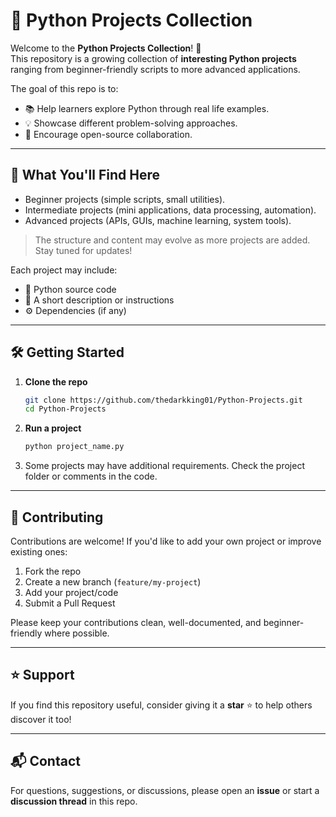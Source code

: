 # 🐍 Python Projects Collection

Welcome to the **Python Projects Collection**! 🎉  
This repository is a growing collection of **interesting Python projects** ranging from beginner-friendly scripts to more advanced applications.  

The goal of this repo is to:  
- 📚 Help learners explore Python through real life examples.  
- 💡 Showcase different problem-solving approaches.  
- 🤝 Encourage open-source collaboration.  

---

## 🚀 What You'll Find Here
- Beginner projects (simple scripts, small utilities).  
- Intermediate projects (mini applications, data processing, automation).  
- Advanced projects (APIs, GUIs, machine learning, system tools).  

> The structure and content may evolve as more projects are added. Stay tuned for updates!  

Each project may include:  
- 📄 Python source code  
- 📝 A short description or instructions  
- ⚙️ Dependencies (if any)  

---

## 🛠️ Getting Started

1. **Clone the repo**
   ```bash
   git clone https://github.com/thedarkking01/Python-Projects.git
   cd Python-Projects
   ```

2. **Run a project**
   ```bash
   python project_name.py
   ```

3. Some projects may have additional requirements. Check the project folder or comments in the code.

---

## 🤝 Contributing

Contributions are welcome!
If you'd like to add your own project or improve existing ones:

1. Fork the repo
2. Create a new branch (`feature/my-project`)
3. Add your project/code
4. Submit a Pull Request

Please keep your contributions clean, well-documented, and beginner-friendly where possible.

---

## ⭐ Support

If you find this repository useful, consider giving it a **star** ⭐ to help others discover it too!

---

## 📬 Contact

For questions, suggestions, or discussions, please open an **issue** or start a **discussion thread** in this repo.
